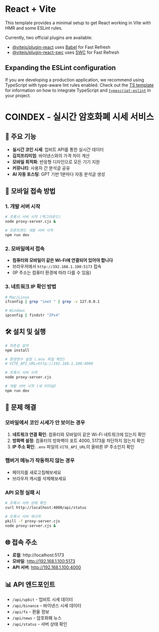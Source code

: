 # React + Vite

This template provides a minimal setup to get React working in Vite with HMR and some ESLint rules.

Currently, two official plugins are available:

- [@vitejs/plugin-react](https://github.com/vitejs/vite-plugin-react/blob/main/packages/plugin-react) uses [Babel](https://babeljs.io/) for Fast Refresh
- [@vitejs/plugin-react-swc](https://github.com/vitejs/vite-plugin-react/blob/main/packages/plugin-react-swc) uses [SWC](https://swc.rs/) for Fast Refresh

## Expanding the ESLint configuration

If you are developing a production application, we recommend using TypeScript with type-aware lint rules enabled. Check out the [TS template](https://github.com/vitejs/vite/tree/main/packages/create-vite/template-react-ts) for information on how to integrate TypeScript and [`typescript-eslint`](https://typescript-eslint.io) in your project.

# COINDEX - 실시간 암호화폐 시세 서비스

## 🚀 주요 기능
- **실시간 코인 시세**: 업비트 API를 통한 실시간 데이터
- **김치프리미엄**: 바이낸스와의 가격 차이 계산
- **모바일 최적화**: 반응형 디자인으로 모든 기기 지원
- **커뮤니티**: 사용자 간 분석글 공유
- **AI 자동 포스팅**: GPT 기반 1분마다 자동 분석글 생성

## 📱 모바일 접속 방법

### 1. 개발 서버 시작
```bash
# 프록시 서버 시작 (백그라운드)
node proxy-server.cjs &

# 프론트엔드 개발 서버 시작
npm run dev
```

### 2. 모바일에서 접속
- **컴퓨터와 모바일이 같은 Wi-Fi에 연결되어 있어야 합니다**
- 브라우저에서 `http://192.168.1.100:5173` 접속
- (IP 주소는 컴퓨터 환경에 따라 다를 수 있음)

### 3. 네트워크 IP 확인 방법
```bash
# Mac/Linux
ifconfig | grep "inet " | grep -v 127.0.0.1

# Windows
ipconfig | findstr "IPv4"
```

## 🛠️ 설치 및 실행

```bash
# 의존성 설치
npm install

# 환경변수 설정 (.env 파일 확인)
# VITE_API_URL=http://192.168.1.100:4000

# 프록시 서버 시작
node proxy-server.cjs

# 개발 서버 시작 (새 터미널)
npm run dev
```

## 🔧 문제 해결

### 모바일에서 코인 시세가 안 보이는 경우
1. **네트워크 연결 확인**: 컴퓨터와 모바일이 같은 Wi-Fi 네트워크에 있는지 확인
2. **방화벽 설정**: 컴퓨터의 방화벽이 포트 4000, 5173을 차단하지 않는지 확인
3. **IP 주소 확인**: `.env` 파일의 `VITE_API_URL`이 올바른 IP 주소인지 확인

### 햄버거 메뉴가 작동하지 않는 경우
- 페이지를 새로고침해보세요
- 브라우저 캐시를 삭제해보세요

### API 요청 실패 시
```bash
# 프록시 서버 상태 확인
curl http://localhost:4000/api/status

# 프록시 서버 재시작
pkill -f proxy-server.cjs
node proxy-server.cjs &
```

## 🌐 접속 주소
- **로컬**: http://localhost:5173
- **모바일**: http://192.168.1.100:5173
- **API 서버**: http://192.168.1.100:4000

## 📊 API 엔드포인트
- `/api/upbit` - 업비트 시세 데이터
- `/api/binance` - 바이낸스 시세 데이터
- `/api/fx` - 환율 정보
- `/api/news` - 암호화폐 뉴스
- `/api/status` - 서버 상태 확인
